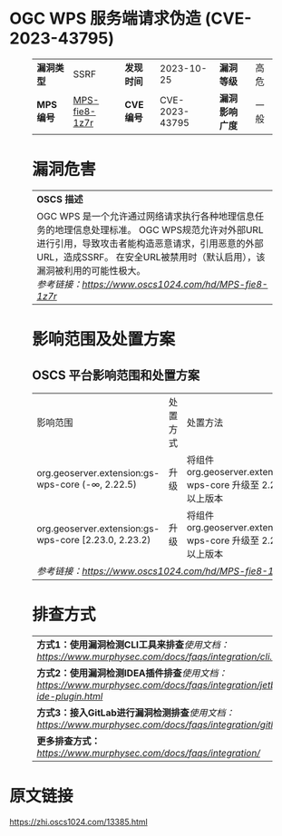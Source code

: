 # OGC WPS 服务端请求伪造 (CVE-2023-43795)
<figure class="wp-block-table">
    <table>
        <tbody>
        <tr>
            <td><strong>漏洞类型</strong></td>
            <td>SSRF</td>
            <td><strong>发现时间</strong></td>
            <td>2023-10-25</td>
            <td><strong>漏洞等级</strong></td>
            <td>高危</td>
        </tr>
        <tr>
            <td><strong>MPS编号</strong></td>
            <td><a href="https://www.oscs1024.com/hd/MPS-fie8-1z7r">MPS-fie8-1z7r</a></td>
            <td><strong>CVE编号</strong></td>
            <td>CVE-2023-43795</td>
            <td><strong>漏洞影响广度</strong></td>
            <td>一般</td>
        </tr>
        </tbody>
    </table>
</figure>


<figure class="wp-block-table">
    <h1 class="wp-block-heading">漏洞危害</h1>
    <table>
        <tbody>
        <tr>
            <td><strong>OSCS 描述</strong></td>
        </tr>
        <tr>
            <td>OGC WPS 是一个允许通过网络请求执行各种地理信息任务的地理信息处理标准。
OGC WPS规范允许对外部URL进行引用，导致攻击者能构造恶意请求，引用恶意的外部URL，造成SSRF。
在安全URL被禁用时（默认启用），该漏洞被利用的可能性极大。<br><em>参考链接：<a
                    href="https://www.oscs1024.com/hd/MPS-fie8-1z7r">https://www.oscs1024.com/hd/MPS-fie8-1z7r</a></em>
            </td>
        </tr>
        </tbody>
    </table>
</figure>


<figure class="wp-block-table alignleft">
    <h1 class="wp-block-heading">影响范围及处置方案</h1>
    <h2 class="wp-block-heading"><strong>OSCS</strong> <strong>平台影响范围和处置方案</strong></h2>
    <table>
        <tbody>
        <tr>
            <td>影响范围</td>
            <td>处置方式</td>
            <td>处置方法</td>
        </tr>
        <tr><td rowspan="1">org.geoserver.extension:gs-wps-core (-∞, 2.22.5)</td><td>升级</td><td>将组件 org.geoserver.extension:gs-wps-core 升级至 2.22.5 及以上版本</td></tr><tr><td rowspan="1">org.geoserver.extension:gs-wps-core [2.23.0, 2.23.2)</td><td>升级</td><td>将组件 org.geoserver.extension:gs-wps-core 升级至 2.23.2 及以上版本</td></tr>
        <tr>
            <td colspan="3"><em>参考链接：</em><em><a
                    href="https://www.oscs1024.com/hd/MPS-fie8-1z7r">https://www.oscs1024.com/hd/MPS-fie8-1z7r</a></em></td>
        </tr>
        </tbody>
    </table>
</figure>


<figure class="wp-block-table">
    <h1 class="wp-block-heading">排查方式</h1>
    <table>
        <tbody>
        <tr>
            <td><strong>方式1：使用漏洞检测CLI工具来排查</strong><em>使用文档：<a
                    href="https://www.murphysec.com/docs/faqs/integration/cli.html">https://www.murphysec.com/docs/faqs/integration/cli.html</a></em>
            </td>
        </tr>
        <tr>
            <td><strong>方式2：使用漏洞检测IDEA插件排查</strong><em>使用文档：<a
                    href="https://www.murphysec.com/docs/faqs/integration/jetbrains-ide-plugin.html">https://www.murphysec.com/docs/faqs/integration/jetbrains-ide-plugin.html</a></em>
            </td>
        </tr>
        <tr>
            <td><strong>方式3：接入GitLab进行漏洞检测排查</strong><em>使用文档：<a
                    href="https://www.murphysec.com/docs/faqs/integration/gitlab.html">https://www.murphysec.com/docs/faqs/integration/gitlab.html</a></em>
            </td>
        </tr>
        <tr>
            <td><strong>更多排查方式：</strong><em><a
                    href="https://www.murphysec.com/docs/faqs/integration/">https://www.murphysec.com/docs/faqs/integration/</a></em>
            </td>
        </tr>
        </tbody>
    </table>
</figure>
<h1>原文链接</h1>
<p><a href="https://zhi.oscs1024.com/13385.html">https://zhi.oscs1024.com/13385.html</a></p>
